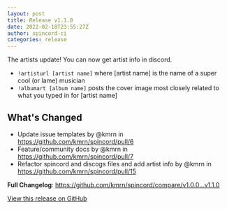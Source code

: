 ```yaml
---
layout: post
title: Release v1.1.0
date: 2022-02-18T23:55:27Z
author: spincord-ci
categories: release
---
```


The artists update! You can now get artist info in discord.
 
* `!artisturl [artist name]` where [artist name] is the name of a super cool (or lame) musician
* `!albumart [album name]` posts the cover image most closely related to what you typed in for [artist name]
 
 ## What's Changed
* Update issue templates by @kmrn in https://github.com/kmrn/spincord/pull/6
* Feature/community docs by @kmrn in https://github.com/kmrn/spincord/pull/7
* Refactor spincord and discogs files and add artist info by @kmrn in https://github.com/kmrn/spincord/pull/15
 
 
 **Full Changelog**: https://github.com/kmrn/spincord/compare/v1.0.0...v1.1.0

[View this release on GitHub](https://api.github.com/repos/kmrn/spincord/releases/59947575)

